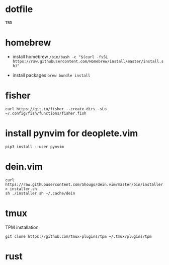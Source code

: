 # dotfile
`TBD`

# homebrew
- install homebrew
`/bin/bash -c "$(curl -fsSL https://raw.githubusercontent.com/Homebrew/install/master/install.sh)"`

- install packages
`brew bundle install`

# fisher
```
curl https://git.io/fisher --create-dirs -sLo ~/.config/fish/functions/fisher.fish
```

# install pynvim for deoplete.vim
```
pip3 install --user pynvim
```

# dein.vim
```
curl https://raw.githubusercontent.com/Shougo/dein.vim/master/bin/installer.sh > installer.sh
sh ./installer.sh ~/.cache/dein
```

# tmux
TPM installation
```
git clone https://github.com/tmux-plugins/tpm ~/.tmux/plugins/tpm
```

# rust
